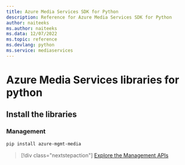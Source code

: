 ```yaml
---
title: Azure Media Services SDK for Python
description: Reference for Azure Media Services SDK for Python
author: naiteeks
ms.author: naiteeks
ms.data: 12/07/2022
ms.topic: reference
ms.devlang: python
ms.service: mediaservices
---
```

# Azure Media Services libraries for python

## Install the libraries


### Management

```bash
pip install azure-mgmt-media
```
> [!div class="nextstepaction"]
> [Explore the Management APIs](/python/api/overview/azure/mediaservices/management)